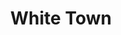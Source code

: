 ---
title: "White Town"
summary: "Stage name of British-Indian singer and musician , best known for his 1997 hit song ."
image: "white-town.jpg"
apple_music_artist_url: "https://music.apple.com/gb/artist/white-town/2398879"
wikipedia_url: "none"
---